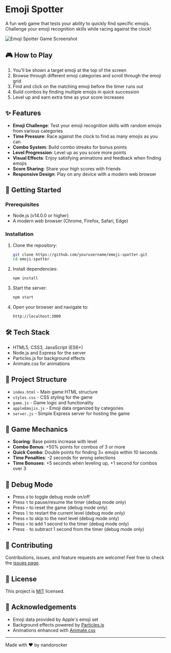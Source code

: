 # Emoji Spotter

A fun web game that tests your ability to quickly find specific emojis. Challenge your emoji recognition skills while racing against the clock!

![Emoji Spotter Game Screenshot](https://placehold.co/600x400?text=Emoji+Spotter+Game)

## 🎮 How to Play

1. You'll be shown a target emoji at the top of the screen
2. Browse through different emoji categories and scroll through the emoji grid
3. Find and click on the matching emoji before the timer runs out
4. Build combos by finding multiple emojis in quick succession
5. Level up and earn extra time as your score increases

## ✨ Features

- **Emoji Challenge**: Test your emoji recognition skills with random emojis from various categories
- **Time Pressure**: Race against the clock to find as many emojis as you can
- **Combo System**: Build combo streaks for bonus points
- **Level Progression**: Level up as you score more points
- **Visual Effects**: Enjoy satisfying animations and feedback when finding emojis
- **Score Sharing**: Share your high scores with friends
- **Responsive Design**: Play on any device with a modern web browser

## 🚀 Getting Started

### Prerequisites

- Node.js (v14.0.0 or higher)
- A modern web browser (Chrome, Firefox, Safari, Edge)

### Installation

1. Clone the repository:
   ```bash
   git clone https://github.com/yourusername/emoji-spotter.git
   cd emoji-spotter
   ```

2. Install dependencies:
   ```bash
   npm install
   ```

3. Start the server:
   ```bash
   npm start
   ```

4. Open your browser and navigate to:
   ```
   http://localhost:3000
   ```

## 🛠️ Tech Stack

- HTML5, CSS3, JavaScript (ES6+)
- Node.js and Express for the server
- Particles.js for background effects
- Animate.css for animations

## 📐 Project Structure

- `index.html` - Main game HTML structure
- `styles.css` - CSS styling for the game
- `game.js` - Game logic and functionality
- `appleEmojis.js` - Emoji data organized by categories
- `server.js` - Simple Express server for hosting the game

## 🧪 Game Mechanics

- **Scoring**: Base points increase with level
- **Combo Bonus**: +50% points for combos of 3 or more
- **Quick Combo**: Double points for finding 3+ emojis within 10 seconds
- **Time Penalties**: -2 seconds for wrong selections
- **Time Bonuses**: +5 seconds when leveling up, +1 second for combos over 3

## 🐞 Debug Mode

- Press `d` to toggle debug mode on/off
- Press `t` to pause/resume the timer (debug mode only)
- Press `r` to reset the game (debug mode only)
- Press `l` to restart the current level (debug mode only)
- Press `n` to skip to the next level (debug mode only)
- Press `+` to add 1 second to the timer (debug mode only)
- Press `-` to subtract 1 second from the timer (debug mode only)

## 🤝 Contributing

Contributions, issues, and feature requests are welcome! Feel free to check the [issues page](https://github.com/yourusername/emoji-spotter/issues).

## 📝 License

This project is [MIT](LICENSE) licensed.

## 🙏 Acknowledgements

- Emoji data provided by Apple's emoji set
- Background effects powered by [Particles.js](https://vincentgarreau.com/particles.js/)
- Animations enhanced with [Animate.css](https://animate.style/)

---

Made with ❤️ by nandorocker